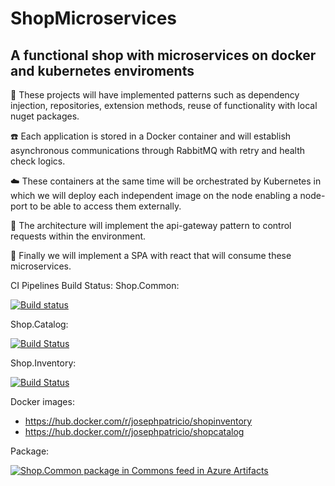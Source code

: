 # ShopMicroservices

**A functional shop with microservices on docker and kubernetes enviroments**
---

:flags: These projects will have implemented patterns such as dependency injection, repositories, extension methods, reuse of functionality with local nuget packages.

:telephone: Each application is stored in a Docker container and will establish asynchronous communications through RabbitMQ with retry and health check logics.

:cloud: These containers at the same time will be orchestrated by Kubernetes in which we will deploy each independent image on the node enabling a node-port to be able to access them externally.

:mag_right: The architecture will implement the api-gateway pattern to control requests within the environment.

:mega: Finally we will implement a SPA with react that will consume these microservices.

CI Pipelines Build Status:
Shop.Common:

[![Build status](https://dev.azure.com/josephville12/Microservices/_apis/build/status/Shop.Common)](https://dev.azure.com/josephville12/Microservices/_build/latest?definitionId=7)

Shop.Catalog:

[![Build Status](https://dev.azure.com/josephville12/Microservices/_apis/build/status/Shop.Catalog?branchName=develop)](https://dev.azure.com/josephville12/Microservices/_build/latest?definitionId=8&branchName=develop)

Shop.Inventory:

[![Build Status](https://dev.azure.com/josephville12/Microservices/_apis/build/status/Shop.Inventory?branchName=develop)](https://dev.azure.com/josephville12/Microservices/_build/latest?definitionId=10&branchName=develop)

Docker images:
- https://hub.docker.com/r/josephpatricio/shopinventory
- https://hub.docker.com/r/josephpatricio/shopcatalog

Package: 

[![Shop.Common package in Commons feed in Azure Artifacts](https://feeds.dev.azure.com/josephville12/_apis/public/Packaging/Feeds/Commons/Packages/83ddd6a7-8d1c-4ff2-be1f-caf879700ed9/Badge)](https://dev.azure.com/josephville12/Microservices/_artifacts/feed/Commons/NuGet/Shop.Common?preferRelease=true)
